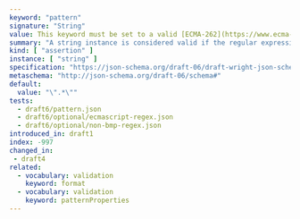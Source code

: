 ```yaml
---
keyword: "pattern"
signature: "String"
value: This keyword must be set to a valid [ECMA-262](https://www.ecma-international.org/publications-and-standards/standards/ecma-262/) regular expression
summary: "A string instance is considered valid if the regular expression matches the instance successfully."
kind: [ "assertion" ]
instance: [ "string" ]
specification: "https://json-schema.org/draft-06/draft-wright-json-schema-validation-01#rfc.section.6.8"
metaschema: "http://json-schema.org/draft-06/schema#"
default:
  value: "\".*\""
tests:
  - draft6/pattern.json
  - draft6/optional/ecmascript-regex.json
  - draft6/optional/non-bmp-regex.json
introduced_in: draft1
index: -997
changed_in:
 - draft4
related:
  - vocabulary: validation
    keyword: format
  - vocabulary: validation
    keyword: patternProperties
---
```

